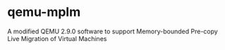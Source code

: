 # qemu-mplm
A modified QEMU 2.9.0 software to support Memory-bounded Pre-copy Live Migration of Virtual Machines

